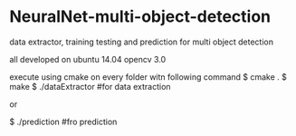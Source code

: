 # NeuralNet-multi-object-detection
data extractor, training testing and prediction for multi object detection

all developed on ubuntu 14.04 opencv 3.0

execute using cmake on every folder witn following command
$ cmake .
$ make 
$ ./dataExtractor  #for data extraction

or 

$ ./prediction    #fro prediction
